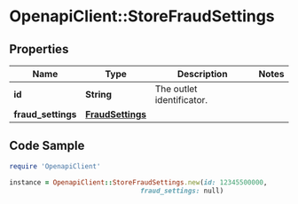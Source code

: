 # OpenapiClient::StoreFraudSettings

## Properties

Name | Type | Description | Notes
------------ | ------------- | ------------- | -------------
**id** | **String** | The outlet identificator. | 
**fraud_settings** | [**FraudSettings**](FraudSettings.md) |  | 

## Code Sample

```ruby
require 'OpenapiClient'

instance = OpenapiClient::StoreFraudSettings.new(id: 12345500000,
                                 fraud_settings: null)
```


